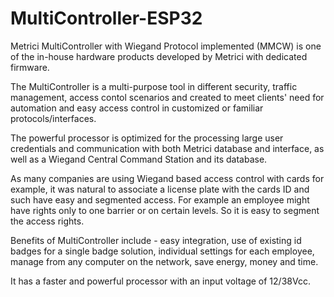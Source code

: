 # MultiController-ESP32

Metrici MultiController with Wiegand Protocol implemented (MMCW) is one of the in-house hardware products developed by Metrici with dedicated firmware.

The MultiController is a multi-purpose tool in different security, traffic management, access contol scenarios and created to meet clients' need for automation and easy access control in customized or familiar protocols/interfaces.

The powerful processor is optimized for the processing large user credentials and communication with both Metrici database and interface, as well as a Wiegand Central Command Station and its database.

As many companies are using Wiegand based access control with cards for example, it was natural to associate a license plate with the cards ID and such have easy and segmented access. For example an employee might have rights only to one barrier or on certain levels. So it is easy to segment the access rights.

Benefits of MultiController include - easy integration, use of existing id badges for a single badge solution, individual settings for each employee, manage from any computer on the network, save energy, money and time.

It has a faster and powerful processor with an input voltage of 12/38Vcc.
